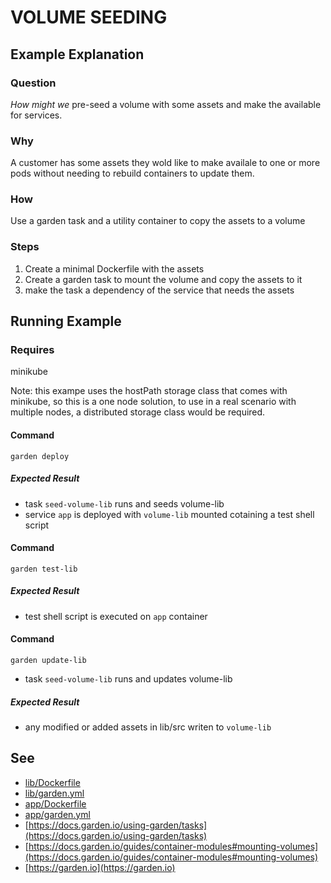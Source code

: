 
# VOLUME SEEDING

## Example Explanation

### Question
*How might we* pre-seed a volume with some assets and make the available for services.

### Why
A customer has some assets they wold like to make availale to one or more pods without needing to rebuild containers to update them.

### How
Use a garden task and a utility container to copy the assets to a volume

### Steps
1. Create a minimal Dockerfile with the assets
1. Create a garden task to mount the volume and copy the assets to it
1. make the task a dependency of the service that needs the assets

## Running Example

### Requires
minikube

Note: this exampe uses the hostPath storage class that comes with minikube, so
this is a one node solution, to use in a real scenario with multiple nodes, a
distributed storage class would be required.

#### Command
`garden deploy`

#####  Expected Result
- task `seed-volume-lib` runs and seeds volume-lib
- service `app` is deployed with `volume-lib` mounted cotaining a test shell script

#### Command
`garden test-lib`

##### Expected Result
- test shell script is executed on `app` container

#### Command
`garden update-lib`
- task `seed-volume-lib` runs and updates volume-lib

##### Expected Result
- any modified or added assets in lib/src writen to `volume-lib`

## See
- [lib/Dockerfile](lib/Dockerfile)
- [lib/garden.yml](lib/garden.yml)
- [app/Dockerfile](app/Dockerfile)
- [app/garden.yml](app/garden.yml)
- [https://docs.garden.io/using-garden/tasks](https://docs.garden.io/using-garden/tasks)
- [https://docs.garden.io/guides/container-modules#mounting-volumes](https://docs.garden.io/guides/container-modules#mounting-volumes)
- [https://garden.io](https://garden.io)


